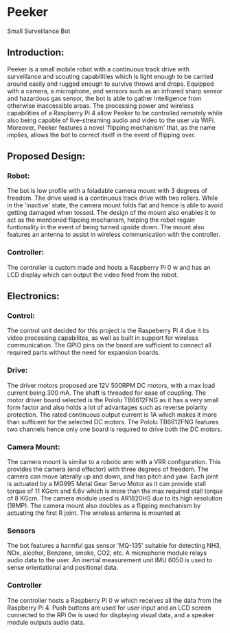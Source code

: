 # Peeker
Small Surveillance Bot

## Introduction:
Peeker is a small mobile robot with a continuous track drive with surveillance and scouting capabilities which is light enough to be carried around easily and rugged enough to survive throws and drops. Equipped with a camera, a microphone, and sensors such as an infrared sharp sensor and hazardous gas sensor, the bot is able to gather intelligence from otherwise inaccessible areas. The processing power and wireless capabilities of a Raspberry Pi 4 allow Peeker to be controlled remotely while also being capable of live-streaming audio and video to the user via WiFi. Moreover, Peeker features a novel 'flipping mechanism' that, as the name implies, allows the bot to correct itself in the event of flipping over. 

## Proposed Design:
### Robot:
The bot is low profile with a foladable camera mount with 3 degrees of freedom. The drive used is a continuous track drive with two rollers. While in the 'inactive' state, the camera mount folds flat and hence is able to avoid getting damaged when tossed. The design of the mount also enables it to act as the mentioned flipping mechanism, helping the robot regain funtionality in the event of being turned upside down. The mount also features an antenna to assist in wireless communication with the controller.

### Controller:
The controller is custom made and hosts a Raspberry Pi 0 w and has an LCD display which can output the video feed from the robot. 

## Electronics:

### Control:
The control unit decided for this project is the Raspeberry Pi 4 due it its video processing capabilites, as well as built in support for wireless communication. The GPIO pins on the board are sufficient to connect all required parts without the need for expansion boards. 

### Drive:
The driver motors proposed are 12V 500RPM DC motors, with a max load current being 300 mA. The shaft is threaded for ease of coupling. The motor driver board selected is the Pololu TB6612FNG as it has a very small form factor and also holds a lot of advantages such as reverse polarity protection. The rated continuous output current is 1A which makes it more than sufficent for the selected DC motors. The Pololu TB6612FNG features two channels hence only one board is required to drive both the DC motors.

### Camera Mount:
The camera mount is similar to a robotic arm with a VRR configuration. This provides the camera (end effector) with three degrees of freedom. The camera can move laterally up and down, and has pitch and yaw. Each joint is actuated by a MG995 Metal Gear Servo Motor as it can provide stall torque of 11 KGcm and 6.6v which is more than the max required stall torque of 8 KGcm. The camera module used is AR1820HS due to its high resolution (18MP). The camera mount also doubles as a flipping mechanism by actuating the first R joint. The wireless antenna is mounted at 

### Sensors
The bot features a harmful gas sensor 'MQ-135' suitable for detecting NH3, NOx, alcohol, Benzene, smoke, CO2, etc. A microphone module relays audio data to the user. An inertial measurement unit IMU 6050 is used to sense orientational and positional data.

### Controller
The controller hosts a Raspberry Pi 0 w which receives all the data from the Raspberry Pi 4. Push buttons are used for user input and an LCD screen connected to the RPi 0w is used for displaying visual data, and a speaker module outputs audio data.
